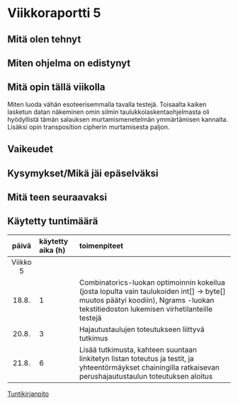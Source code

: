 # Viikkoraportti 5

## Mitä olen tehnyt


## Miten ohjelma on edistynyt


## Mitä opin tällä viikolla

Miten luoda vähän esoteerisemmalla tavalla testejä. Toisaalta kaiken lasketun datan näkeminen omin silmin taulukkolaskentaohjelmasta oli hyödyllistä tämän salauksen murtamismenetelmän ymmärtämisen kannalta. Lisäksi opin transposition cipherin murtamisesta paljon.

## Vaikeudet


## Kysymykset/Mikä jäi epäselväksi


## Mitä teen seuraavaksi


## Käytetty tuntimäärä

| päivä   | käytetty aika (h) | toimenpiteet |
| :----:|:--------| :----------|
| Viikko 5 |
| 18.8. | 1 | Combinatorics-luokan optimoinnin kokeilua (josta lopulta vain taulukoiden int[] -> byte[] muutos päätyi koodiin), Ngrams -luokan tekstitiedoston lukemisen virhetilanteille testejä |
| 20.8. | 3 |  Hajautustaulujen toteutukseen liittyvä tutkimus |
| 21.8. | 6 | Lisää tutkimusta, kahteen suuntaan linkitetyn listan toteutus ja testit, ja yhteentörmäykset chainingilla ratkaisevan perushajautustaulun toteutuksen aloitus |

[Tuntikirjanpito](https://github.com/Jsos17/Classic-crypto/blob/master/documentation/tuntikirjanpito.md)
